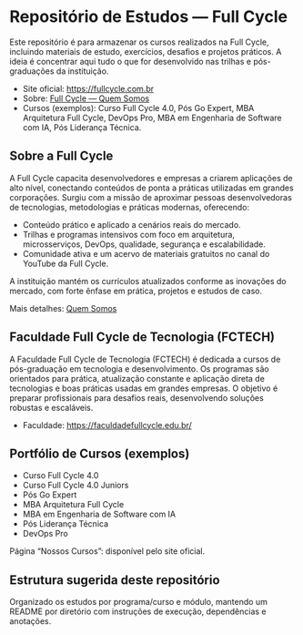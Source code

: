 # Repositório de Estudos — Full Cycle

Este repositório é para armazenar os cursos realizados na Full Cycle, incluindo materiais de estudo, exercícios, desafios e projetos práticos. A ideia é concentrar aqui tudo o que for desenvolvido nas trilhas e pós-graduações da instituição.

- Site oficial: https://fullcycle.com.br
- Sobre: [Full Cycle — Quem Somos](https://fullcycle.com.br/quem-somos/)
- Cursos (exemplos): Curso Full Cycle 4.0, Pós Go Expert, MBA Arquitetura Full Cycle, DevOps Pro, MBA em Engenharia de Software com IA, Pós Liderança Técnica.

## Sobre a Full Cycle

A Full Cycle capacita desenvolvedores e empresas a criarem aplicações de alto nível, conectando conteúdos de ponta a práticas utilizadas em grandes corporações. Surgiu com a missão de aproximar pessoas desenvolvedoras de tecnologias, metodologias e práticas modernas, oferecendo:

- Conteúdo prático e aplicado a cenários reais do mercado.
- Trilhas e programas intensivos com foco em arquitetura, microsserviços, DevOps, qualidade, segurança e escalabilidade.
- Comunidade ativa e um acervo de materiais gratuitos no canal do YouTube da Full Cycle.

A instituição mantém os currículos atualizados conforme as inovações do mercado, com forte ênfase em prática, projetos e estudos de caso.

Mais detalhes: [Quem Somos](https://fullcycle.com.br/quem-somos/)

## Faculdade Full Cycle de Tecnologia (FCTECH)

A Faculdade Full Cycle de Tecnologia (FCTECH) é dedicada a cursos de pós-graduação em tecnologia e desenvolvimento. Os programas são orientados para prática, atualização constante e aplicação direta de tecnologias e boas práticas usadas em grandes empresas. O objetivo é preparar profissionais para desafios reais, desenvolvendo soluções robustas e escaláveis.

- Faculdade: https://faculdadefullcycle.edu.br/

## Portfólio de Cursos (exemplos)

- Curso Full Cycle 4.0
- Curso Full Cycle 4.0 Juniors
- Pós Go Expert
- MBA Arquitetura Full Cycle
- MBA em Engenharia de Software com IA
- Pós Liderança Técnica
- DevOps Pro

Página “Nossos Cursos”: disponível pelo site oficial.

## Estrutura sugerida deste repositório

Organizado os estudos por programa/curso e módulo, mantendo um README por diretório com instruções de execução, dependências e anotações.